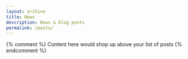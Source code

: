 ```yaml
---
layout: archive
title: News
description: News & blog posts
permalink: /posts/
---
```

{% comment %}
  Content here would shop up above your list of posts
{% endcomment %}
